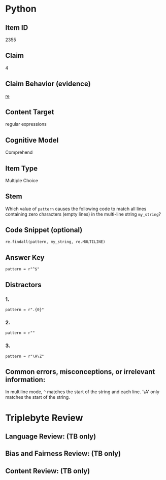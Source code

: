 # Python 

## Item ID
2355

## Claim
4

## Claim Behavior (evidence)

[re](https://docs.python.org/3/library/re.html)


## Content Target
regular expressions

## Cognitive Model
Comprehend

## Item Type
Multiple Choice

## Stem

Which value of `pattern` causes the following code to match all lines containing zero characters (empty lines) in the multi-line string `my_string`?


## Code Snippet (optional)

```python
re.findall(pattern, my_string, re.MULTILINE)
```

## Answer Key

`pattern = r"^$"`

## Distractors

### 1.

`pattern = r".{0}"`

### 2.

`pattern = r""`

### 3.

`pattern = r"\A\Z"`

## Common errors, misconceptions, or irrelevant information:

In multiline mode, `^` matches the start of the string and each line. '\A' only matches the start of the string.


# Triplebyte Review


## Language Review: (TB only)


## Bias and Fairness Review: (TB only)


## Content Review: (TB only)

